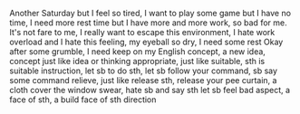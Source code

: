Another Saturday but I feel so tired, I want to play some game but I have no time, I need more rest time but I have more and more work, so bad for me. It's not fare to me, I really want to escape this environment, I hate work overload and I hate this feeling, my eyeball so dry, I need some rest
Okay after some grumble, I need keep on my English
concept, a new idea, concept just like idea or thinking
appropriate, just like suitable, sth is suitable
instruction, let sb to do sth, let sb follow your command, sb say some command
relieve, just like release sth, release your pee
curtain, a cloth cover the window
swear, hate sb and say sth let sb feel bad
aspect, a face of sth, a build face of sth direction
